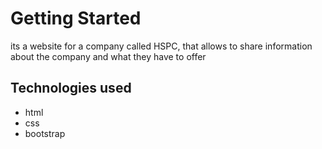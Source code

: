 # Getting Started
its a website for a company called HSPC, that allows to share information about the company and what they have to offer

## Technologies used
- html
- css
- bootstrap
